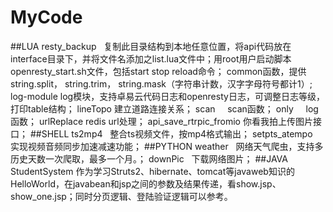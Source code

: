 # MyCode

##LUA
resty_backup    复制此目录结构到本地任意位置，将api代码放在interface目录下，并将文件名添加之list.lua文件中；用root用户启动脚本openresty_start.sh文件，包括start stop reload命令；
common函数，提供string.split， string.trim， string.mask（字符串计数，汉字字母符号都计1）;
log-module  log模块，支持卓易云代码日志和openresty日志，可调整日志等级，打印table结构；
lineTopo  建立道路连接关系；
scan      scan函数；
only      log函数；
urlReplace  redis url处理；
api_save_rtrpic_fromio  你看我拍上传图片接口；
##SHELL
ts2mp4    整合ts视频文件，按mp4格式输出；
setpts_atempo   实现视频音频同步加速减速功能；
##PYTHON
weather   网络天气爬虫，支持多历史天数一次爬取，最多一个月。；
downPic   下载网络图片；
##JAVA
StudentSystem 作为学习Struts2、hibernate、tomcat等javaweb知识的HelloWorld，在javabean和jsp之间的参数及结果传递，看show.jsp、show_one.jsp；同时分页逻辑、登陆验证逻辑可以参考。
